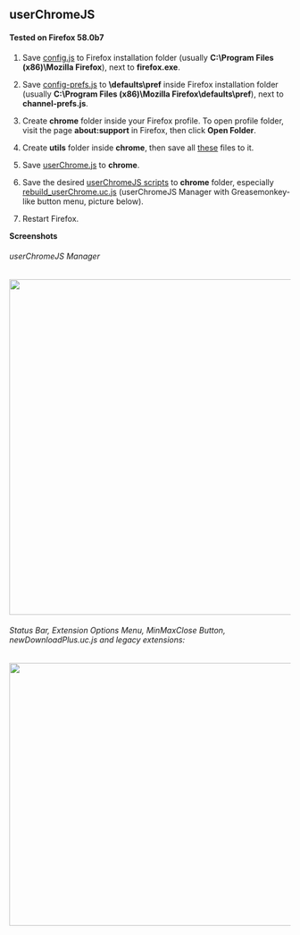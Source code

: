## userChromeJS

#### Tested on Firefox 58.0b7

1. Save [config.js](https://github.com/xiaoxiaoflood/firefox-scripts/raw/master/installation-folder/config.js) to Firefox installation folder (usually **C:\Program Files (x86)\Mozilla Firefox**), next to **firefox.exe**.

2. Save [config-prefs.js](https://raw.githubusercontent.com/xiaoxiaoflood/firefox-scripts/master/installation-folder/config-prefs.js) to **\defaults\pref** inside Firefox installation folder (usually **C:\Program Files (x86)\Mozilla Firefox\defaults\pref**), next to **channel-prefs.js**.

3. Create **chrome** folder inside your Firefox profile. To open profile folder, visit the page **about:support** in Firefox, then click **Open Folder**.

4. Create **utils** folder inside **chrome**, then save all [these](https://github.com/xiaoxiaoflood/firefox-scripts/tree/master/chrome/utils) files to it.

5. Save [userChrome.js](https://github.com/xiaoxiaoflood/firefox-scripts/raw/master/chrome/userChrome.js) to **chrome**.

6. Save the desired [userChromeJS scripts](https://github.com/xiaoxiaoflood/firefox-scripts/tree/master/chrome) to **chrome** folder, especially [rebuild_userChrome.uc.js](https://github.com/xiaoxiaoflood/firefox-scripts/blob/master/chrome/rebuild_userChrome.uc.js) (userChromeJS Manager with Greasemonkey-like button menu, picture below).

7. Restart Firefox.

**Screenshots**

###### userChromeJS Manager
<img src="https://github.com/xiaoxiaoflood/firefox-scripts/raw/master/screenshots/rebuild_userChrome.png" height="600">

###### Status Bar, Extension Options Menu, MinMaxClose Button, newDownloadPlus.uc.js and legacy extensions:
<img  src="https://github.com/xiaoxiaoflood/firefox-scripts/raw/master/screenshots/window.png" width="880" height="470">
